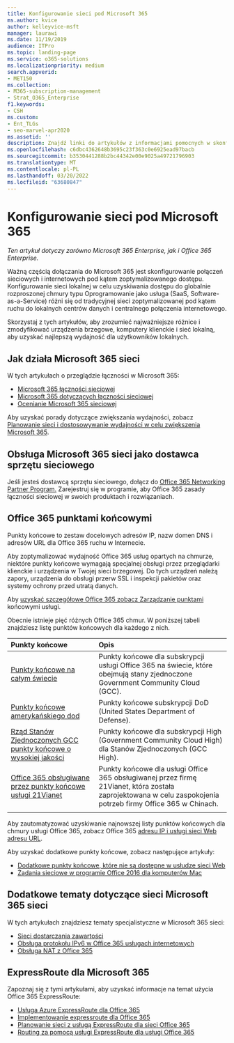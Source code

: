 ```yaml
---
title: Konfigurowanie sieci pod Microsoft 365
ms.author: kvice
author: kelleyvice-msft
manager: laurawi
ms.date: 11/19/2019
audience: ITPro
ms.topic: landing-page
ms.service: o365-solutions
ms.localizationpriority: medium
search.appverid:
- MET150
ms.collection:
- M365-subscription-management
- Strat_O365_Enterprise
f1.keywords:
- CSH
ms.custom:
- Ent_TLGs
- seo-marvel-apr2020
ms.assetid: ''
description: Znajdź linki do artykułów z informacjami pomocnych w skonfigurowaniu sieci na Microsoft 365, w tym omówienie łączności sieciowej i listę punktów końcowych.
ms.openlocfilehash: c6dbc4362648b3695c23f363c0e6925ead97bacb
ms.sourcegitcommit: b3530441288b2bc44342e00e9025a49721796903
ms.translationtype: MT
ms.contentlocale: pl-PL
ms.lasthandoff: 03/20/2022
ms.locfileid: "63680847"
---
```

# <a name="set-up-your-network-for-microsoft-365"></a>Konfigurowanie sieci pod Microsoft 365

*Ten artykuł dotyczy zarówno Microsoft 365 Enterprise, jak i Office 365 Enterprise.*

Ważną częścią dołączania do Microsoft 365 jest skonfigurowanie połączeń sieciowych i internetowych pod kątem zoptymalizowanego dostępu. Konfigurowanie sieci lokalnej w celu uzyskiwania dostępu do globalnie rozproszonej chmury typu Oprogramowanie jako usługa (SaaS, Software-as-a-Service) różni się od tradycyjnej sieci zoptymalizowanej pod kątem ruchu do lokalnych centrów danych i centralnego połączenia internetowego. 

Skorzystaj z tych artykułów, aby zrozumieć najważniejsze różnice i zmodyfikować urządzenia brzegowe, komputery klienckie i sieć lokalną, aby uzyskać najlepszą wydajność dla użytkowników lokalnych.

## <a name="how-microsoft-365-networking-works"></a>Jak działa Microsoft 365 sieci

W tych artykułach o przeglądzie łączności w Microsoft 365:

- [Microsoft 365 łączności sieciowej](microsoft-365-networking-overview.md)
- [Microsoft 365 dotyczących łączności sieciowej](microsoft-365-network-connectivity-principles.md)
- [Ocenianie Microsoft 365 sieciowej](assessing-network-connectivity.md)

Aby uzyskać porady dotyczące zwiększania wydajności, zobacz [Planowanie sieci i dostosowywanie wydajności w celu zwiększenia Microsoft 365](network-planning-and-performance.md).

## <a name="support-microsoft-365-networking-as-a-network-equipment-vendor"></a>Obsługa Microsoft 365 sieci jako dostawca sprzętu sieciowego

Jeśli jesteś dostawcą sprzętu sieciowego, dołącz do [Office 365 Networking Partner Program.](microsoft-365-networking-partner-program.md) Zarejestruj się w programie, aby Office 365 zasady łączności sieciowej w swoich produktach i rozwiązaniach. 

## <a name="office-365-endpoints"></a>Office 365 punktami końcowymi

Punkty końcowe to zestaw docelowych adresów IP, nazw domen DNS i adresów URL dla Office 365 ruchu w Internecie. 

Aby zoptymalizować wydajność Office 365 usług opartych na chmurze, niektóre punkty końcowe wymagają specjalnej obsługi przez przeglądarki klienckie i urządzenia w Twojej sieci brzegowej. Do tych urządzeń należą zapory, urządzenia do obsługi przerw SSL i inspekcji pakietów oraz systemy ochrony przed utratą danych.

Aby [uzyskać szczegółowe Office 365 zobacz Zarządzanie punktami](managing-office-365-endpoints.md) końcowymi usługi.

Obecnie istnieje pięć różnych Office 365 chmur. W poniższej tabeli znajdziesz listę punktów końcowych dla każdego z nich.

| Punkty końcowe | Opis |
|:-------|:-----|
| [Punkty końcowe na całym świecie](urls-and-ip-address-ranges.md) | Punkty końcowe dla subskrypcji usługi Office 365 na świecie, które obejmują stany zjednoczone Government Community Cloud (GCC). |
| [Punkty końcowe amerykańskiego dod](microsoft-365-u-s-government-dod-endpoints.md) | Punkty końcowe subskrypcji DoD (United States Department of Defense). |
| [Rząd Stanów Zjednoczonych GCC punkty końcowe o wysokiej jakości](microsoft-365-u-s-government-gcc-high-endpoints.md) | Punkty końcowe dla subskrypcji High (Government Community Cloud High) dla Stanów Zjednoczonych (GCC High). |
| [Office 365 obsługiwane przez punkty końcowe usługi 21Vianet](urls-and-ip-address-ranges-21vianet.md) | Punkty końcowe dla usługi Office 365 obsługiwanej przez firmę 21Vianet, która została zaprojektowana w celu zaspokojenia potrzeb firmy Office 365 w Chinach. |
|||

Aby zautomatyzować uzyskiwanie najnowszej listy punktów końcowych dla chmury usługi Office 365, zobacz Office 365 [adresu IP i usługi sieci Web adresu URL](microsoft-365-ip-web-service.md).

Aby uzyskać dodatkowe punkty końcowe, zobacz następujące artykuły:

- [Dodatkowe punkty końcowe, które nie są dostępne w usłudze sieci Web](additional-office365-ip-addresses-and-urls.md)
- [Żądania sieciowe w programie Office 2016 dla komputerów Mac](network-requests-in-office-2016-for-mac.md)


## <a name="additional-topics-for-microsoft-365-networking"></a>Dodatkowe tematy dotyczące sieci Microsoft 365 sieci

W tych artykułach znajdziesz tematy specjalistyczne w Microsoft 365 sieci:

- [Sieci dostarczania zawartości](content-delivery-networks.md)
- [Obsługa protokołu IPv6 w Office 365 usługach internetowych](ipv6-support.md)
- [Obsługa NAT z Office 365](nat-support-with-microsoft-365.md)

## <a name="expressroute-for-microsoft-365"></a>ExpressRoute dla Microsoft 365

Zapoznaj się z tymi artykułami, aby uzyskać informacje na temat użycia Office 365 ExpressRoute:

- [Usługa Azure ExpressRoute dla Office 365](azure-expressroute.md)
- [Implementowanie expressroute dla Office 365](implementing-expressroute.md)
- [Planowanie sieci z usługą ExpressRoute dla sieci Office 365](network-planning-with-expressroute.md)
- [Routing za pomocą usługi ExpressRoute dla usługi Office 365](routing-with-expressroute.md)
